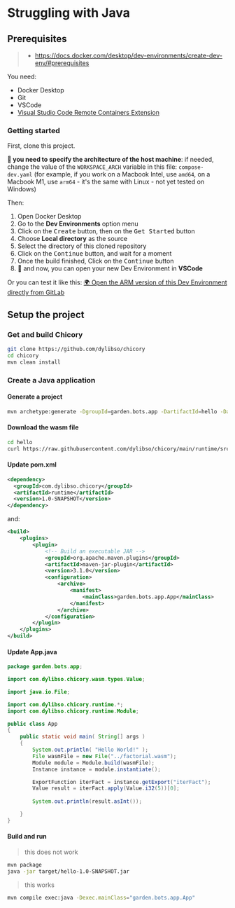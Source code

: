 # Struggling with Java


## Prerequisites
> - https://docs.docker.com/desktop/dev-environments/create-dev-env/#prerequisites

You need:
- Docker Desktop
- Git
- VSCode
- [Visual Studio Code Remote Containers Extension](https://marketplace.visualstudio.com/items?itemName=ms-vscode-remote.remote-containers)

### Getting started

First, clone this project.

**👋 you need to specify the architecture of the host machine**: if needed, change the value of the `WORKSPACE_ARCH` variable in this file: `compose-dev.yaml` (for example, if you work on a Macbook Intel, use `amd64`, on a Macbook M1, use `arm64` - it's the same with Linux - not yet tested on Windows)

Then:
1. Open Docker Desktop
2. Go to the **Dev Environments** option menu
3. Click on the <kbd>Create</kbd> button, then on the <kbd>Get Started</kbd> button
4. Choose **Local directory** as the source
5. Select the directory of this cloned repository
6. Click on the <kbd>Continue</kbd> button, and wait for a moment
7. Once the build finished, Click on the <kbd>Continue</kbd> button
8. 🎉 and now, you can open your new Dev Environment in **VSCode**

Or you can test it like this: [🌍 Open the ARM version of this Dev Environment directly from GitLab](https://open.docker.com/dashboard/dev-envs?url=https://gitlab.com/k33g-twitch/s02e01-wasi-intro/tree/main)

## Setup the project

### Get and build Chicory

```bash
git clone https://github.com/dylibso/chicory
cd chicory
mvn clean install
```

### Create a Java application

#### Generate a project

```bash
mvn archetype:generate -DgroupId=garden.bots.app -DartifactId=hello -DarchetypeArtifactId=maven-archetype-quickstart -DinteractiveMode=false
```

#### Download the wasm file

```bash
cd hello
curl https://raw.githubusercontent.com/dylibso/chicory/main/runtime/src/test/resources/wasm/iterfact.wat.wasm > factorial.wasm
```

#### Update pom.xml

```xml
<dependency>
  <groupId>com.dylibso.chicory</groupId>
  <artifactId>runtime</artifactId>
  <version>1.0-SNAPSHOT</version>
</dependency>
```

and:

```xml
<build>  
    <plugins>  
        <plugin>  
            <!-- Build an executable JAR -->  
            <groupId>org.apache.maven.plugins</groupId>  
            <artifactId>maven-jar-plugin</artifactId>  
            <version>3.1.0</version>  
            <configuration>  
                <archive>  
                    <manifest>  
                        <mainClass>garden.bots.app.App</mainClass>  
                    </manifest>  
                </archive>  
            </configuration>  
        </plugin>  
    </plugins>  
</build> 
```

#### Update App.java

```java
package garden.bots.app;

import com.dylibso.chicory.wasm.types.Value;

import java.io.File;

import com.dylibso.chicory.runtime.*;
import com.dylibso.chicory.runtime.Module;

public class App 
{
    public static void main( String[] args )
    {
        System.out.println( "Hello World!" );
        File wasmFile = new File("../factorial.wasm");
        Module module = Module.build(wasmFile);
        Instance instance = module.instantiate();

        ExportFunction iterFact = instance.getExport("iterFact");
        Value result = iterFact.apply(Value.i32(5))[0];
        
        System.out.println(result.asInt());

    }
}
```

#### Build and run

> this does not work
```bash
mvn package
java -jar target/hello-1.0-SNAPSHOT.jar 
```

> this works
```bash
mvn compile exec:java -Dexec.mainClass="garden.bots.app.App"
```


